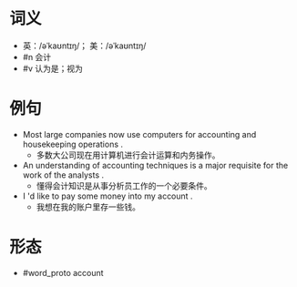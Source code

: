 # 词义
- 英：/əˈkaʊntɪŋ/； 美：/əˈkaʊntɪŋ/
- #n 会计
- #v 认为是；视为
# 例句
- Most large companies now use computers for accounting and housekeeping operations .
	- 多数大公司现在用计算机进行会计运算和内务操作。
- An understanding of accounting techniques is a major requisite for the work of the analysts .
	- 懂得会计知识是从事分析员工作的一个必要条件。
- I 'd like to pay some money into my account .
	- 我想在我的账户里存一些钱。
# 形态
- #word_proto account

